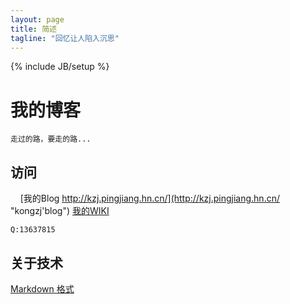 ```yaml
---
layout: page
title: 简述
tagline: "回忆让人陷入沉思"
---
```

{% include JB/setup %}

# 我的博客

    走过的路，要走的路...

## 访问
    
    [我的Blog http://kzj.pingjiang.hn.cn/](http://kzj.pingjiang.hn.cn/ "kongzj'blog")
    [我的WIKI](https://github.com/joray/kongzj.pingjiang.hn.cn/wiki "kongzj wiki")
    
    Q:13637815

 
## 关于技术

[Markdown 格式](https://github.com/adam-p/markdown-here/wiki/Markdown-Cheatsheet)
